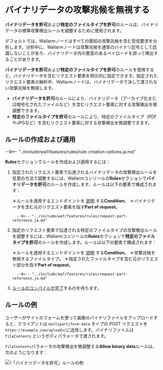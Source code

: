 # バイナリデータの攻撃兆候を無視する

**バイナリデータを許可**および**特定のファイルタイプを許可**のルールは、バイナリデータの標準攻撃検出ルールを調整するために使用されます。

デフォルトでは、Wallarmノードはすべての既知の攻撃兆候を含む受信要求を分析します。分析中に、Wallarmノードは攻撃兆候を通常のバイナリ記号として認識しないことがあり、バイナリデータ内の悪意のあるペイロードを誤って検出することがあります。

**バイナリデータを許可**および**特定のファイルタイプを許可**のルールを使用すると、バイナリデータを含むリクエスト要素を明示的に指定できます。指定されたリクエスト要素の解析中、Wallarmノードは、バイナリデータで決して渡されない攻撃兆候を無視します。

* **バイナリデータを許可**のルールにより、バイナリデータ（アーカイブ化または暗号化されたファイルなど）を含むリクエスト要素に対する攻撃検出を微調整できます。
* **特定のファイルタイプを許可**のルールにより、特定のファイルタイプ（PDFやJPGなど）を含むリクエスト要素に対する攻撃検出を微調整できます。

## ルールの作成および適用

--8<-- "../include/waf/features/rules/rule-creation-options.ja.md"

**Rules**セクションでルールを作成および適用するには：

1. 指定されたリクエスト要素で伝達されるバイナリデータの攻撃検出ルールを任意の方法で調整するには、Wallarmコンソールの**Rules**セクションで**バイナリデータを許可**のルールを作成します。ルールは以下の要素で構成されます：

      ＊ルールを適用するエンドポイントを [説明](add-rule.ja.md#branch-description) する**Condition**。
      ＊バイナリデータを含む元のリクエスト要素を指す**Part of request**。

         --8<-- "../include/waf/features/rules/request-part-reference.ja.md"
2. 指定のリクエスト要素で伝達される特定のファイルタイプの攻撃検出ルールを調整するには、Wallarmコンソールの**Rules**セクションで**特定のファイルタイプを許可**のルールを作成します。ルールは以下の要素で構成されます：

      ＊ルールを適用するエンドポイントを [説明](add-rule.ja.md#branch-description) する**Condition**。
      ＊攻撃兆候を無視するファイルタイプ。
      ＊指定されたファイルタイプを含む元のリクエスト部分を指す**Part of request**。

         --8<-- "../include/waf/features/rules/request-part-reference.ja.md"
3. [ルールのコンパイルが完了](compiling.ja.md)するのを待ちます。

## ルールの例

ユーザーがサイトのフォームを使って画像のバイナリファイルをアップロードすると、クライアントは `multipart/form-data` タイプの POST リクエストを `https://example.com/uploads/`に送信します。バイナリファイルは `fileContents` というボディパラメータで渡されます。

`fileContents`パラメータの攻撃検出を微調整する**Allow binary data**ルールは、次のようになります：

![!「バイナリデータを許可」ルールの例](../../images/user-guides/rules/ignore-binary-attacks-example.png)